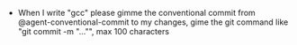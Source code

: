 - When I write "gcc" please gimme the conventional commit from @agent-conventional-commit to my changes, gime the git command like "git commit -m "..."", max 100 characters